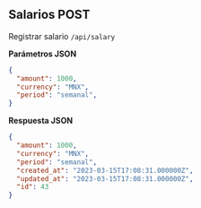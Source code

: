 ## Salarios POST

Registrar salario
`/api/salary`

**Parámetros JSON**
```json
{
  "amount": 1000,
  "currency": "MNX",
  "period": "semanal",
}
```
**Respuesta JSON**
```json
{
  "amount": 1000,
  "currency": "MNX",
  "period": "semanal",
  "created_at": "2023-03-15T17:08:31.000000Z",
  "updated_at": "2023-03-15T17:08:31.000000Z",
  "id": 43
}
```
